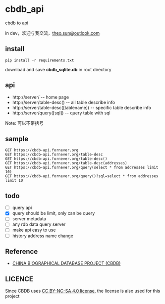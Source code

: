 # cbdb_api

cbdb to api

in dev，欢迎与我交流，theo.sun@outlook.com

## install

```text
pip install -r requirements.txt
```

download and save **cbdb_sqlite.db** in root directory

## api

* http://server/ -- home page
* http://server/table-desc() -- all table describe info
* http://server/table-desc([tablename]) -- specific table describe info
* http://server/query([sql]) -- query table with sql

Note: 可以不带括号


## sample

```text
GET https://cbdb-api.fornever.org
GET https://cbdb-api.fornever.org/table-desc
GET https://cbdb-api.fornever.org/table-desc()
GET https://cbdb-api.fornever.org/table-desc(addresses)
GET https://cbdb-api.fornever.org/query(select * from addresses limit 10)
GET https://cbdb-api.fornever.org/query()?sql=select * from addresses limit 10
```


## todo

* [ ] query api
* [x] query should be limit, only can be query
* [ ] server metadata
* [ ] any rdb data query server
* [ ] make api easy to use
* [ ] history address name change

## Reference

* [CHINA BIOGRAPHICAL DATABASE PROJECT (CBDB)](http://projects.iq.harvard.edu/chinesecbdb)

## LICENCE

Since CBDB uses [CC BY-NC-SA 4.0 license](https://creativecommons.org/licenses/by-nc-sa/4.0/deed.zh), the license is also used for this project